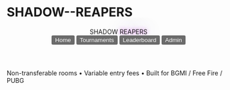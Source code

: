 # SHADOW--REAPERS
<!doctype html>
<html lang="en">
<head>
  <meta charset="utf-8" />
  <meta name="viewport" content="width=device-width, initial-scale=1" />
  <title>SHADOW REAPERS — Esports Tournaments</title>
  <meta name="description" content="SHADOW REAPERS — Custom rooms & tournaments for BGMI, Free Fire, PUBG with non‑transferable rooms and live leaderboards." />
  <link rel="icon" href="data:image/svg+xml,%3Csvg xmlns='http://www.w3.org/2000/svg' viewBox='0 0 256 256'%3E%3Crect width='256' height='256' rx='48' fill='%2305050A'/%3E%3Cpath d='M128 44c-36 0-64 22-64 58 0 26 14 49 38 59l-10 33 36-24 36 24-10-33c24-10 38-33 38-59 0-36-28-58-64-58z' fill='%23d946ef'/%3E%3Cpath d='M96 122c0-19 15-34 32-34s32 15 32 34-15 34-32 34-32-15-32-34z' fill='%2300d1ff' opacity='.7'/%3E%3C/svg%3E" />
  <!-- Tailwind CDN (no build needed) -->
  <script src="https://cdn.tailwindcss.com"></script>
  <script>tailwind.config = { theme: { extend: { colors: { ink: '#05050A' } } } };</script>
  <!-- Lucide Icons -->
  <script type="module" src="https://unpkg.com/lucide@0.469.0/dist/umd/lucide.js"></script>
  <style>
    :root { color-scheme: dark; }
    .neon { text-shadow: 0 0 10px rgba(217,70,239,.8), 0 0 30px rgba(129,140,248,.5); }
    .card { @apply rounded-2xl p-5 border border-white/10 bg-gradient-to-b from-zinc-900/70 to-black/70 shadow-xl; }
    .btn { @apply px-4 py-2 rounded-2xl shadow-lg border border-white/10 bg-white/5 backdrop-blur text-white hover:bg-white/10 transition; }
    .badge { @apply text-xs px-2 py-1 rounded-lg border border-white/10 bg-white/5; }
    .grid-bg { background-image: radial-gradient(transparent 1px, rgba(255,255,255,0.03) 1px); background-size: 20px 20px; }
  </style>
</head>
<body class="min-h-screen bg-ink text-white grid-bg relative overflow-x-hidden">

  <!-- Background Glow -->
  <div aria-hidden class="pointer-events-none absolute inset-0 -z-10">
    <div class="absolute -top-32 -left-32 w-[42rem] h-[42rem] bg-fuchsia-600/20 blur-3xl rounded-full"></div>
    <div class="absolute -bottom-32 -right-32 w-[42rem] h-[42rem] bg-indigo-600/20 blur-3xl rounded-full"></div>
  </div>

  <!-- Navbar -->
  <header class="sticky top-0 z-50 backdrop-blur bg-black/30 border-b border-white/10">
    <div class="max-w-7xl mx-auto px-4 py-3 flex items-center justify-between">
      <div class="flex items-center gap-3">
        <i data-lucide="skull" class="w-7 h-7 text-fuchsia-400"></i>
        <div class="font-black tracking-wide text-xl">SHADOW <span class="text-fuchsia-400 neon">REAPERS</span></div>
      </div>
      <nav class="flex items-center gap-2 text-sm">
        <button class="btn" data-view="home">Home</button>
        <button class="btn" data-view="tournaments">Tournaments</button>
        <button class="btn" data-view="leaderboard">Leaderboard</button>
        <button class="btn" data-view="admin">Admin</button>
      </nav>
      <div id="authBox" class="flex items-center gap-2"></div>
    </div>
  </header>

  <!-- Main -->
  <main id="app" class="max-w-7xl mx-auto px-4 pt-10 pb-24">
    <!-- views injected by JS -->
  </main>

  <footer class="border-t border-white/10">
    <div class="max-w-7xl mx-auto px-4 py-8 text-sm opacity-80 flex items-center gap-2">
      <i data-lucide="shield" class="w-4 h-4"></i>
      Non-transferable rooms • Variable entry fees • Built for BGMI / Free Fire / PUBG
    </div>
  </footer>

  <script>
    // ---------- Simple State (persisted to localStorage) ----------
    const DB = {
      load(key, fallback) { try { return JSON.parse(localStorage.getItem(key)) ?? fallback; } catch { return fallback; } },
      save(key, val) { localStorage.setItem(key, JSON.stringify(val)); }
    };
    const state = {
      user: DB.load('sr_user', null),
      tournaments: DB.load('sr_tournaments', null),
    };

    // Seed tournaments if empty
    if (!state.tournaments) {
      const now = Date.now();
      state.tournaments = [
        mkTournament('t1','BGMI Midnight Scrims','BGMI',29,100, now + 60*60*1000),
        mkTournament('t2','Free Fire Toxic Arena','Free Fire',19,48, now + 3*60*60*1000),
        mkTournament('t3','PUBG Proving Grounds','PUBG',49,100, now + 5*60*60*1000),
      ];
      DB.save('sr_tournaments', state.tournaments);
    }

    function mkTournament(id, name, title, fee, maxPlayers, startAt) {
      return {
        id, name, title, fee, maxPlayers, startAt,
        status: 'upcoming',
        entries: [],            // { uid, name, gamingId, paidAt }
        rooms: {},              // gamingId -> { roomId, roomPass }
        results: []             // { gamingId, kills, placement, points }
      };
    }

    // ---------- Utilities ----------
    const $ = sel => document.querySelector(sel);
    const $$ = sel => Array.from(document.querySelectorAll(sel));
    function save() { DB.save('sr_tournaments', state.tournaments); DB.save('sr_user', state.user); }
    function hmsLeft(ts) { const d = Math.max(0, ts - Date.now()); const h = Math.floor(d/3.6e6); const m = Math.floor((d%3.6e6)/6e4); return `${h}h ${m}m`; }
    function pointsFor(kills, placement) { return Math.max(0,100 - placement) + kills*2; }
    function uid() { return 'u_'+Math.random().toString(36).slice(2,9); }
    function roomFor(t, gamingId) {
      if (t.rooms[gamingId]) return t.rooms[gamingId];
      const room = { roomId: `${t.id.toUpperCase()}-${Math.random().toString(36).slice(2,6).toUpperCase()}`, roomPass: Math.random().toString(36).slice(2,8).toUpperCase() };
      t.rooms[gamingId] = room; return room;
    }
    function finishTournament(t) { t.status='finished'; t.rooms = {}; }

    // ---------- Auth UI ----------
    function renderAuth() {
      const box = $('#authBox');
      if (!state.user) {
        box.innerHTML = `
          <input id="nameIn" placeholder="Name" class="px-3 py-2 rounded-xl bg-black/40 border border-white/10 text-sm" />
          <input id="gidIn" placeholder="Gaming ID" class="px-3 py-2 rounded-xl bg-black/40 border border-white/10 text-sm" />
          <button class="btn flex items-center gap-1" id="loginBtn"><i data-lucide="log-in" class="w-4 h-4"></i> Login</button>`;
        $('#loginBtn').onclick = () => {
          const name = $('#nameIn').value || 'Player';
          const gid = $('#gidIn').value || 'GUEST';
          state.user = { uid: uid(), name, inGameId: gid };
          save(); renderAuth(); render(currentView);
        };
      } else {
        box.innerHTML = `
          <div class="text-sm opacity-80">${state.user.name} • <span class="opacity-60">${state.user.inGameId}</span></div>
          <button class="btn flex items-center gap-1" id="logoutBtn"><i data-lucide="log-out" class="w-4 h-4"></i> Logout</button>`;
        $('#logoutBtn').onclick = () => { state.user = null; save(); renderAuth(); render(currentView); };
      }
      lucide.createIcons();
    }

    // ---------- Views ----------
    let currentView = 'home';
    function switchView(v){ currentView = v; render(v); $$("nav .btn").forEach(btn=>btn.classList.remove('ring-2')); document.querySelector(`[data-view="${v}"]`).classList.add('ring-2'); }

    $$("[data-view]").forEach(btn => btn.addEventListener('click', () => switchView(btn.dataset.view)));

    function render(view){
      const app = $('#app');
      if (view==='home') {
        app.innerHTML = `
          <section class="grid md:grid-cols-2 gap-10 items-center">
            <div>
              <h1 class="text-4xl md:text-6xl font-black leading-tight">Enter the <span class="text-fuchsia-400 neon">SHADOW REAPERS</span> Arena</h1>
              <p class="mt-5 text-zinc-300/80 text-lg">Custom rooms. Real competition. Variable entry fees. Instant leaderboards for <b>BGMI</b>, <b>Free Fire</b>, and <b>PUBG</b>.</p>
              <div class="mt-6 flex gap-3">
                <button class="btn" onclick="switchView('tournaments')"><i data-lucide="trophy" class="w-5 h-5"></i> Explore Tournaments</button>
                <a class="btn border-fuchsia-400/40 bg-fuchsia-500/10" href="#" onclick="alert('Join our Discord coming soon!')"><i data-lucide="users" class="w-5 h-5"></i> Join Discord</a>
              </div>
              <div class="mt-6 flex gap-4 text-zinc-400 text-sm">
                <span class="flex items-center gap-2"><i data-lucide="gamepad-2" class="w-4 h-4"></i> Custom Rooms</span>
                <span class="flex items-center gap-2"><i data-lucide="lock" class="w-4 h-4"></i> Non‑Transferable</span>
                <span class="flex items-center gap-2"><i data-lucide="zap" class="w-4 h-4"></i> Real‑time Boards</span>
              </div>
            </div>
            <div class="relative">
              <div class="aspect-video rounded-3xl border border-fuchsia-500/40 bg-gradient-to-br from-black to-zinc-900 shadow-[0_0_120px_rgba(217,70,239,0.15)] overflow-hidden grid place-items-center">
                <div class="text-center">
                  <i data-lucide="skull" class="w-20 h-20 mx-auto text-fuchsia-400"></i>
                  <div class="mt-3 text-xl tracking-wide">ONE ID • ONE ROOM</div>
                  <div class="text-zinc-400 text-sm">Room auto‑deletes after match</div>
                </div>
              </div>
            </div>
          </section>`;
        lucide.createIcons();
        return;
      }

      if (view==='tournaments') {
        const cards = state.tournaments.map(t=>{
          const entries = t.entries.length;
          const spots = Math.max(0, t.maxPlayers - entries);
          const joined = state.user && t.entries.some(e=>e.uid===state.user.uid);
          return `
            <div class="card relative overflow-hidden">
              <div class="absolute inset-0 pointer-events-none opacity-10 bg-[radial-gradient(circle_at_30%_20%,#d946ef,transparent_40%),radial-gradient(circle_at_70%_80%,#818cf8,transparent_35%)]"></div>
              <div class="flex items-center justify-between">
                <div class="flex items-center gap-2">
                  <span class="badge">${t.title}</span>
                  <div class="font-bold text-lg">${t.name}</div>
                </div>
                <div class="text-sm text-zinc-400">Starts in ${hmsLeft(t.startAt)}</div>
              </div>
              <div class="mt-3 flex items-center justify-between text-zinc-300">
                <div class="flex items-center gap-3">
                  <span class="flex items-center gap-1"><i data-lucide="users" class="w-4 h-4"></i> ${entries}/${t.maxPlayers}</span>
                  <span class="flex items-center gap-1"><i data-lucide="indian-rupee" class="w-4 h-4"></i> ${t.fee}</span>
                </div>
                <div>
                  ${t.status==='upcoming' ? `<button class="btn joinBtn" data-id="${t.id}" ${!state.user||spots===0?'disabled':''}><i data-lucide="log-in" class="w-4 h-4"></i> ${joined?'Joined':'Join'}</button>` : ''}
                  ${t.status==='live' ? `<span class="text-emerald-400 font-semibold">LIVE</span>` : ''}
                  ${t.status==='finished' ? `<span class="text-zinc-400">Finished</span>` : ''}
                </div>
              </div>
              ${ state.user && joined ? roomPanelHTML(t) : '' }
              ${ t.status==='finished' && t.results.length ? inRoomRankingHTML(t) : '' }
            </div>`;
        }).join('');
        app.innerHTML = `<section><h2 class="text-2xl font-bold mb-4">Active & Upcoming Tournaments</h2><div class="grid md:grid-cols-2 xl:grid-cols-3 gap-6">${cards}</div></section>`;
        $$('.joinBtn').forEach(b=> b.addEventListener('click', ()=> joinTournament(b.dataset.id)));
        lucide.createIcons();
        return;
      }

      if (view==='leaderboard') {
        const totals = {}; // gamingId -> {points,kills,events}
        state.tournaments.forEach(t=> t.results.forEach(r=>{
          const o = totals[r.gamingId] || (totals[r.gamingId] = { points:0,kills:0,events:0 });
          o.points += r.points; o.kills += r.kills; o.events += 1;
        }));
        const rows = Object.entries(totals).map(([gamingId, v])=>({ gamingId, ...v })).sort((a,b)=>b.points-a.points).slice(0,100);
        const body = rows.map((r,i)=>`<tr class="odd:bg-white/5"><td class="p-2">${i+1}</td><td class="p-2 font-mono">${r.gamingId}</td><td class="p-2 font-semibold">${r.points}</td><td class="p-2">${r.kills}</td><td class="p-2">${r.events}</td></tr>`).join('');
        $('#app').innerHTML = `
          <section>
            <h2 class="text-2xl font-bold mb-4 flex items-center gap-2"><i data-lucide="trophy" class="w-5 h-5"></i> Global Leaderboard</h2>
            ${rows.length?`
            <div class="card overflow-x-auto">
              <table class="min-w-full text-sm">
                <thead>
                  <tr class="text-zinc-400">
                    <th class="text-left p-2">#</th>
                    <th class="text-left p-2">Gaming ID</th>
                    <th class="text-left p-2">Points</th>
                    <th class="text-left p-2">Kills</th>
                    <th class="text-left p-2">Events</th>
                  </tr>
                </thead>
                <tbody>${body}</tbody>
              </table>
            </div>` : `<div class="card text-zinc-400 text-sm">No results yet. Play an event to appear here.</div>`}
          </section>`;
        lucide.createIcons();
        return;
      }

      if (view==='admin') {
        const opts = state.tournaments.map(t=>`<option value="${t.id}">${t.name} — ${t.status}</option>`).join('');
        app.innerHTML = `
          <section class="grid md:grid-cols-2 gap-6">
            <div class="card">
              <div class="text-sm text-zinc-400 mb-3">Create Tournament</div>
              <div class="grid grid-cols-2 gap-3 text-sm">
                <label class="col-span-2">Title
                  <select id="a_title" class="mt-1 w-full bg-black/40 border border-white/10 rounded-xl p-2">
                    <option>BGMI</option><option>Free Fire</option><option>PUBG</option>
                  </select>
                </label>
                <label class="col-span-2">Name
                  <input id="a_name" placeholder="e.g., BGMI Night Rush" class="mt-1 w-full bg-black/40 border border-white/10 rounded-xl p-2" />
                </label>
                <label>Entry Fee (₹)
                  <input id="a_fee" type="number" value="10" class="mt-1 w-full bg-black/40 border border-white/10 rounded-xl p-2" />
                </label>
                <label>Max Players
                  <input id="a_max" type="number" value="100" class="mt-1 w-full bg-black/40 border border-white/10 rounded-xl p-2" />
                </label>
                <label class="col-span-2">Start At
                  <input id="a_start" type="datetime-local" class="mt-1 w-full bg-black/40 border border-white/10 rounded-xl p-2" />
                </label>
              </div>
              <div class="mt-4 flex gap-3">
                <button id="a_publish" class="btn flex items-center gap-2"><i data-lucide="zap" class="w-4 h-4"></i> Publish</button>
              </div>
              <div class="mt-2 text-xs text-zinc-500">Entry fees are variable and controlled here per event.</div>
            </div>

            <div class="card">
              <div class="text-sm text-zinc-400 mb-3">Control Room</div>
              <div class="grid gap-2">
                <select id="sel_t" class="bg-black/40 border border-white/10 rounded-xl p-2">
                  <option value="">Select Tournament</option>
                  ${opts}
                </select>
                <div class="flex gap-2">
                  <button id="startBtn" class="btn">Start (simulate)</button>
                  <button id="finishBtn" class="btn border-emerald-400/40 bg-emerald-500/10">Finish & Score</button>
                </div>
                <div class="text-xs text-zinc-500">Finishing will generate sample results and <b>auto‑delete rooms</b>.</div>
              </div>
            </div>
          </section>`;
        $('#a_start').value = new Date(Date.now()+60*60*1000).toISOString().slice(0,16);
        $('#a_publish').onclick = () => {
          const id = 't_'+Math.random().toString(36).slice(2,8);
          const t = mkTournament(id, $('#a_name').value || `${$('#a_title').value} Custom Room`, $('#a_title').value, Math.max(0,Number($('#a_fee').value)), Math.max(2, Number($('#a_max').value)), new Date($('#a_start').value).getTime());
          state.tournaments.push(t); save(); render('admin');
        };
        $('#startBtn').onclick = () => {
          const id = $('#sel_t').value; if (!id) return;
          const t = state.tournaments.find(x=>x.id===id); if (!t) return;
          t.status='live'; t.startAt=Date.now(); save(); render('admin');
        };
        $('#finishBtn').onclick = () => {
          const id = $('#sel_t').value; if (!id) return;
          const t = state.tournaments.find(x=>x.id===id); if (!t) return;
          // generate results for each entry
          t.results = t.entries.map(e=>{ const kills = Math.floor(Math.random()*12); const placement = Math.max(1, Math.floor(Math.random()* t.entries.length)); return { gamingId: e.gamingId, kills, placement, points: pointsFor(kills, placement) }; });
          finishTournament(t); save(); render('admin');
        };
        lucide.createIcons();
        return;
      }
    }

    function roomPanelHTML(t) {
      const entry = t.entries.find(e=> e.uid === state.user.uid);
      const r = t.rooms[entry?.gamingId] || {};
      const hasRoom = !!r.roomId;
      return `
        <div class="mt-4 card bg-black/40 border-fuchsia-500/20">
          <div class="flex items-center justify-between">
            <div class="flex items-center gap-2"><i data-lucide="lock" class="w-4 h-4 text-fuchsia-400"></i><div class="font-semibold">Your Room (locked to <span class="text-fuchsia-300">${entry.gamingId}</span>)</div></div>
            <span class="badge border-fuchsia-400/40 bg-fuchsia-500/10">Non‑Transferable</span>
          </div>
          <div class="mt-3 grid grid-cols-2 gap-4 text-sm">
            <div class="p-3 rounded-xl bg-white/5 border border-white/10">
              <div class="opacity-60">Room ID</div>
              <div class="font-mono text-lg">${hasRoom ? r.roomId : 'TBA'}</div>
            </div>
            <div class="p-3 rounded-xl bg-white/5 border border-white/10">
              <div class="opacity-60">Password</div>
              <div class="font-mono text-lg">${hasRoom ? r.roomPass : 'TBA'}</div>
            </div>
          </div>
          <div class="mt-3 text-xs text-zinc-400">Rooms auto‑delete when the match finishes.</div>
        </div>`;
    }

    function inRoomRankingHTML(t){
      const sorted = [...t.results].sort((a,b)=>b.points-a.points);
      const rows = sorted.map((r,i)=>`<tr class="odd:bg-white/5"><td class="p-2">${i+1}</td><td class="p-2 font-mono">${r.gamingId}</td><td class="p-2">${r.kills}</td><td class="p-2">${r.placement}</td><td class="p-2 font-semibold">${r.points}</td></tr>`).join('');
      return `
        <div class="mt-4">
          <div class="font-semibold mb-2">Match Ranking (individual)</div>
          <div class="overflow-x-auto">
            <table class="min-w-full text-sm">
              <thead>
                <tr class="text-zinc-400">
                  <th class="text-left p-2">#</th>
                  <th class="text-left p-2">Gaming ID</th>
                  <th class="text-left p-2">Kills</th>
                  <th class="text-left p-2">Placement</th>
                  <th class="text-left p-2">Points</th>
                </tr>
              </thead>
              <tbody>${rows}</tbody>
            </table>
          </div>
        </div>`;
    }

    // ---------- Actions ----------
    function joinTournament(id){
      const t = state.tournaments.find(x=>x.id===id);
      if (!t || !state.user) return;
      if (t.entries.some(e=>e.uid===state.user.uid)) return alert('Already joined.');
      if (t.entries.length >= t.maxPlayers) return alert('No spots left.');
      // Simulate payment success
      if (!confirm(`Pay ₹${t.fee} entry fee? (simulation)`)) return;
      t.entries.push({ uid: state.user.uid, name: state.user.name, gamingId: state.user.inGameId, paidAt: Date.now() });
      // Assign unique room locked to gamingId (non‑transferable)
      const room = roomFor(t, state.user.inGameId);
      save(); render('tournaments');
      alert(`Room Assigned:
ID: ${room.roomId}
Pass: ${room.roomPass}`);
    }

    // ---------- Init ----------
    renderAuth(); switchView('home');
  </script>
</body>
</html>
